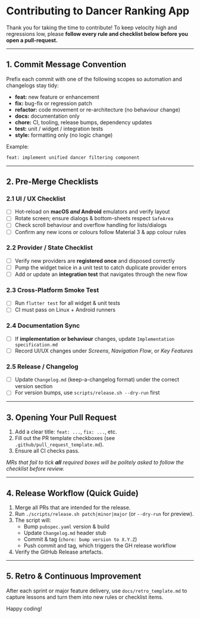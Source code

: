 # Contributing to Dancer Ranking App

Thank you for taking the time to contribute! To keep velocity high and regressions low, please **follow every rule and checklist below before you open a pull-request.**

---

## 1. Commit Message Convention

Prefix each commit with one of the following scopes so automation and changelogs stay tidy:

- **feat:** new feature or enhancement
- **fix:** bug-fix or regression patch
- **refactor:** code movement or re-architecture (no behaviour change)
- **docs:** documentation only
- **chore:** CI, tooling, release bumps, dependency updates
- **test:** unit / widget / integration tests
- **style:** formatting only (no logic change)

Example:
```bash
feat: implement unified dancer filtering component
```

---

## 2. Pre-Merge Checklists

### 2.1 UI / UX Checklist
- [ ] Hot-reload on **macOS _and_ Android** emulators and verify layout
- [ ] Rotate screen; ensure dialogs & bottom-sheets respect `SafeArea`
- [ ] Check scroll behaviour and overflow handling for lists/dialogs
- [ ] Confirm any new icons or colours follow Material 3 & app colour rules

### 2.2 Provider / State Checklist
- [ ] Verify new providers are **registered once** and disposed correctly
- [ ] Pump the widget twice in a unit test to catch duplicate provider errors
- [ ] Add or update an **integration test** that navigates through the new flow

### 2.3 Cross-Platform Smoke Test
- [ ] Run `flutter test` for all widget & unit tests
- [ ] CI must pass on Linux + Android runners

### 2.4 Documentation Sync
- [ ] If **implementation or behaviour** changes, update `Implementation specification.md`
- [ ] Record UI/UX changes under *Screens*, *Navigation Flow*, or *Key Features*

### 2.5 Release / Changelog
- [ ] Update `Changelog.md` (keep-a-changelog format) under the correct version section
- [ ] For version bumps, use `scripts/release.sh --dry-run` first

---

## 3. Opening Your Pull Request

1. Add a clear title: `feat: ...`, `fix: ...`, etc.
2. Fill out the PR template checkboxes (see `.github/pull_request_template.md`).
3. Ensure all CI checks pass.

_MRs that fail to tick **all** required boxes will be politely asked to follow the checklist before review._

---

## 4. Release Workflow (Quick Guide)

1. Merge all PRs that are intended for the release.
2. Run `./scripts/release.sh patch|minor|major` (or `--dry-run` for preview).
3. The script will:
   - Bump `pubspec.yaml` version & build
   - Update `Changelog.md` header stub
   - Commit & tag (`chore: bump version to X.Y.Z`)
   - Push commit and tag, which triggers the GH release workflow
4. Verify the GitHub Release artefacts.

---

## 5. Retro & Continuous Improvement

After each sprint or major feature delivery, use `docs/retro_template.md` to capture lessons and turn them into new rules or checklist items.

Happy coding!